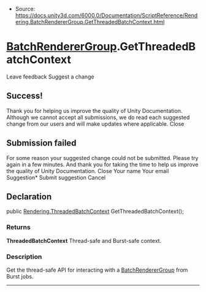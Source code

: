 * Source: https://docs.unity3d.com/6000.0/Documentation/ScriptReference/Rendering.BatchRendererGroup.GetThreadedBatchContext.html

#  [BatchRendererGroup](https://docs.unity3d.com/6000.0/Documentation/ScriptReference/Rendering.BatchRendererGroup.html).GetThreadedBatchContext
Leave feedback
Suggest a change
## Success!
Thank you for helping us improve the quality of Unity Documentation. Although we cannot accept all submissions, we do read each suggested change from our users and will make updates where applicable.
Close
## Submission failed
For some reason your suggested change could not be submitted. Please <a>try again</a> in a few minutes. And thank you for taking the time to help us improve the quality of Unity Documentation.
Close
Your name Your email Suggestion* Submit suggestion
Cancel
## Declaration
public [Rendering.ThreadedBatchContext](https://docs.unity3d.com/6000.0/Documentation/ScriptReference/Rendering.ThreadedBatchContext.html) GetThreadedBatchContext(); 
### Returns
**ThreadedBatchContext** Thread-safe and Burst-safe context. 
### Description
Get the thread-safe API for interacting with a [BatchRendererGroup](https://docs.unity3d.com/6000.0/Documentation/ScriptReference/Rendering.BatchRendererGroup.html) from Burst jobs.
* * *
